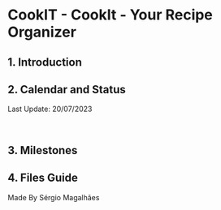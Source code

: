 <h1> CookIT - CookIt - Your Recipe Organizer </h1>
<div>
  <h2>1. Introduction</h2>
  <p></p>
  <h2>2. Calendar and Status </h2>
  <p> Last Update: 20/07/2023 </p>
    <br/>
  <p></p>
  <h2>3. Milestones</h2>
  <p></p>
  <h2>4. Files Guide</h2>
  <p></p>
</div>
<p text-align="center">Made By Sérgio Magalhães</p>
